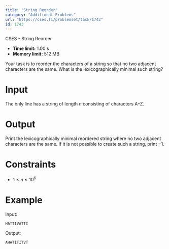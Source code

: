 ```yaml
---
title: "String Reorder"
category: "Additional Problems"
url: "https://cses.fi/problemset/task/1743"
id: 1743
---
```


CSES - String Reorder

  * **Time limit:** 1.00 s
  * **Memory limit:** 512 MB

Your task is to reorder the characters of a string so that no two adjacent
characters are the same. What is the lexicographically minimal such string?

# Input

The only line has a string of length $n$ consisting of characters A–Z.

# Output

Print the lexicographically minimal reordered string where no two adjacent
characters are the same. If it is not possible to create such a string, print
$-1$.

# Constraints

  * $1 \le n \le 10^6$

# Example

Input:

    
    
    HATTIVATTI
    

Output:

    
    
    AHATITITVT
    

